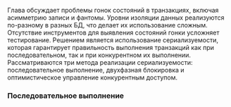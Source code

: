 Глава обсуждает проблемы гонок состояний в транзакциях, включая асимметрию записи и фантомы. Уровни изоляции данных реализуются по-разному в разных БД, что делает их использование сложным. Отсутствие инструментов для выявления состояний гонки усложняет тестирование. Решением является использование сериализуемости, которая гарантирует правильность выполнения транзакций как при последовательном, так и при конкурентном их выполнении. Рассматриваются три метода реализации сериализуемости: последовательное выполнение, двухфазная блокировка и оптимистическое управление конкурентным доступом.

### Последовательное выполнение

